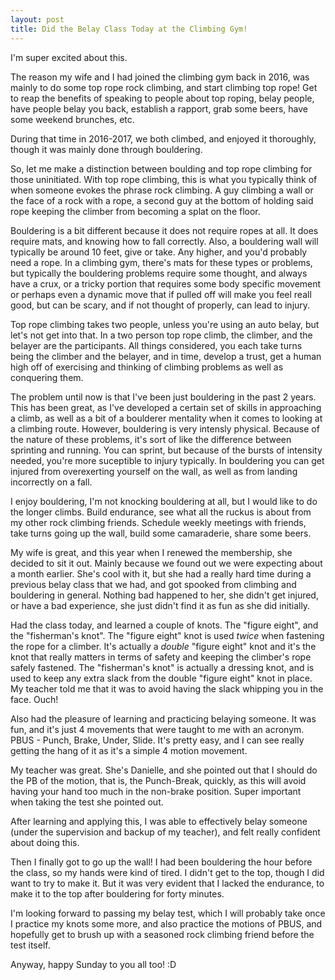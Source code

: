 ```yaml
---
layout: post
title: Did the Belay Class Today at the Climbing Gym!
---
```


I'm super excited about this.

The reason my wife and I had joined the climbing gym back in 2016, was mainly to do some top rope rock climbing, and start climbing top rope! Get to reap the benefits of speaking to people about top roping, belay people, have people belay you back, establish a rapport, grab some beers, have some weekend brunches, etc.

During that time in 2016-2017, we both climbed, and enjoyed it thoroughly, though it was mainly done through bouldering.

So, let me make a distinction between boulding and top rope climbing for those uninitiated. With top rope climbing, this is what you typically think of when someone evokes the phrase rock climbing. A guy climbing a wall or the face of a rock with a rope, a second guy at the bottom of holding said rope keeping the climber from becoming a splat on the floor.

Bouldering is a bit different because it does not require ropes at all. It does require mats, and knowing how to fall correctly. Also, a bouldering wall will typically be around 10 feet, give or take. Any higher, and you'd probably need a rope. In a climbing gym, there's mats for these types or problems, but typically the bouldering problems require some thought, and always have a crux, or a tricky portion that requires some body specific movement or perhaps even a dynamic move that if pulled off will make you feel reall good, but can be scary, and if not thought of properly, can lead to injury.

Top rope climbing takes two people, unless you're using an auto belay, but let's not get into that. In a two person top rope climb, the climber, and the belayer are the participants. All things considered, you each take turns being the climber and the belayer, and in time, develop a trust, get a human high off of exercising and thinking of climbing problems as well as conquering them.

The problem until now is that I've been just bouldering in the past 2 years. This has been great, as I've developed a certain set of skills in approaching a climb, as well as a bit of a boulderer mentality when it comes to looking at a climbing route. However, bouldering is very intensly physical. Because of the nature of these problems, it's sort of like the difference between sprinting and running. You can sprint, but because of the bursts of intensity needed, you're more suceptible to injury typically. In bouldering you can get injured from overexerting yourself on the wall, as well as from landing incorrectly on a fall. 

I enjoy bouldering, I'm not knocking bouldering at all, but I would like to do the longer climbs. Build endurance, see what all the ruckus is about from my other rock climbing friends. Schedule weekly meetings with friends, take turns going up the wall, build some camaraderie, share some beers.

My wife is great, and this year when I renewed the membership, she decided to sit it out. Mainly because we found out we were expecting about a month earlier. She's cool with it, but she had a really hard time during a previous belay class that we had, and got spooked from climbing and bouldering in general. Nothing bad happened to her, she didn't get injured, or have a bad experience, she just didn't find it as fun as she did initially.

Had the class today, and learned a couple of knots. The "figure eight", and the "fisherman's knot". The "figure eight" knot is used _twice_ when fastening the rope for a climber. It's actually a _double_ "figure eight" knot and it's the knot that really matters in terms of safety and keeping the climber's rope safely fastened. The "fisherman's knot" is actually a dressing knot, and is used to keep any extra slack from the double "figure eight" knot in place. My teacher told me that it was to avoid having the slack whipping you in the face. Ouch!

Also had the pleasure of learning and practicing belaying someone. It was fun, and it's just 4 movements that were taught to me with an acronym. PBUS - Punch, Brake, Under, Slide. It's pretty easy, and I can see really getting the hang of it as it's a simple 4 motion movement.

My teacher was great. She's Danielle, and she pointed out that I should do the PB of the motion, that is, the Punch-Break, quickly, as this will avoid having your hand too much in the non-brake position. Super important when taking the test she pointed out.

After learning and applying this, I was able to effectively belay someone (under the supervision and backup of my teacher), and felt really confident about doing this.

Then I finally got to go up the wall! I had been bouldering the hour before the class, so my hands were kind of tired. I didn't get to the top, though I did want to try to make it. But it was very evident that I lacked the endurance, to make it to the top after bouldering for forty minutes.

I'm looking forward to passing my belay test, which I will probably take once I practice my knots some more, and also practice the motions of PBUS, and hopefully get to brush up with a seasoned rock climbing friend before the test itself.

Anyway, happy Sunday to you all too! :D
